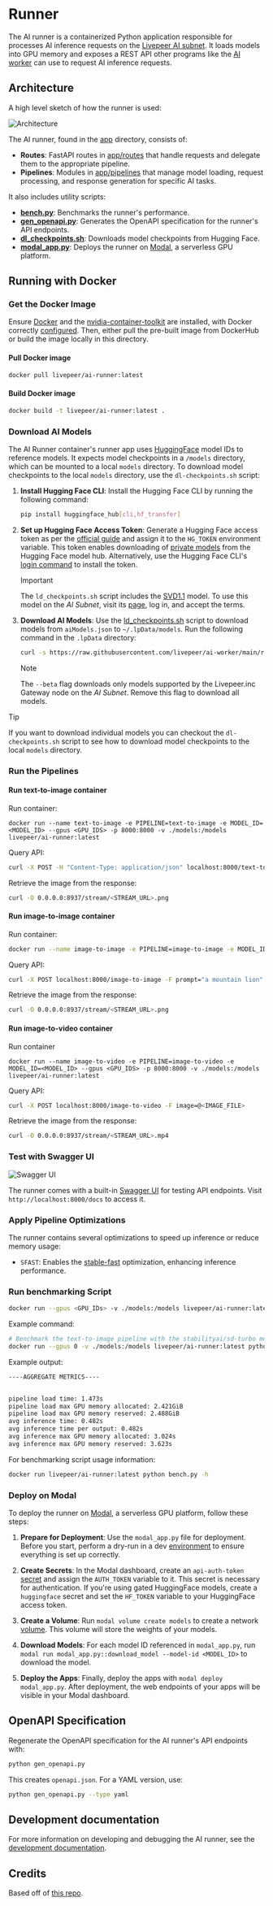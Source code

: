 # Runner

The AI runner is a containerized Python application responsible for processes AI inference requests on the [Livepeer AI subnet](https://explorer.livepeer.org/treasury/82843445347363563575858115586375001878287509193479217286690041153234635982713). It loads models into GPU memory and exposes a REST API other programs like the [AI worker](../README.md) can use to request AI inference requests.

## Architecture

A high level sketch of how the runner is used:

![Architecture](./images/architecture.png)

The AI runner, found in the [app](./app) directory, consists of:

- **Routes**: FastAPI routes in [app/routes](./app/routes) that handle requests and delegate them to the appropriate pipeline.
- **Pipelines**: Modules in [app/pipelines](./app/pipelines) that manage model loading, request processing, and response generation for specific AI tasks.

It also includes utility scripts:

- **[bench.py](./bench.py)**: Benchmarks the runner's performance.
- **[gen_openapi.py](./gen_openapi.py)**: Generates the OpenAPI specification for the runner's API endpoints.
- **[dl_checkpoints.sh](./dl_checkpoints.sh)**: Downloads model checkpoints from Hugging Face.
- **[modal_app.py](./modal_app.py)**: Deploys the runner on [Modal](https://modal.com/), a serverless GPU platform.

## Running with Docker

### Get the Docker Image

Ensure [Docker](https://docs.docker.com/engine/install/ubuntu/) and the [nvidia-container-toolkit](https://docs.nvidia.com/datacenter/cloud-native/container-toolkit/latest/install-guide.html) are installed, with Docker correctly [configured](https://docs.nvidia.com/datacenter/cloud-native/container-toolkit/latest/install-guide.html#configuring-docker). Then, either pull the pre-built image from DockerHub or build the image locally in this directory.

#### Pull Docker image

```bash
docker pull livepeer/ai-runner:latest
```

#### Build Docker image

```bash
docker build -t livepeer/ai-runner:latest .
```

### Download AI Models

The AI Runner container's runner app uses [HuggingFace](https://huggingface.co/) model IDs to reference models. It expects model checkpoints in a `/models` directory, which can be mounted to a local `models` directory. To download model checkpoints to the local `models` directory, use the `dl-checkpoints.sh` script:

1. **Install Hugging Face CLI**: Install the Hugging Face CLI by running the following command:

   ```bash
   pip install huggingface_hub[cli,hf_transfer]
   ```

2. **Set up Hugging Face Access Token**: Generate a Hugging Face access token as per the [official guide](https://huggingface.co/docs/hub/en/security-tokens) and assign it to the `HG_TOKEN` environment variable. This token enables downloading of [private models](https://huggingface.co/docs/transformers.js/en/guides/private) from the Hugging Face model hub. Alternatively, use the Hugging Face CLI's [login command](https://huggingface.co/docs/huggingface_hub/en/guides/cli#huggingface-cli-login) to install the token.

   > [!IMPORTANT]
   > The `ld_checkpoints.sh` script includes the [SVD1.1](https://huggingface.co/stabilityai/stable-video-diffusion-img2vid-xt-1-1) model. To use this model on the _AI Subnet_, visit its [page](https://huggingface.co/stabilityai/stable-video-diffusion-img2vid-xt-1-1), log in, and accept the terms.

3. **Download AI Models**: Use the [ld_checkpoints.sh](https://github.com/livepeer/ai-worker/blob/main/runner/dl_checkpoints.sh) script to download models from `aiModels.json` to `~/.lpData/models`. Run the following command in the `.lpData` directory:

   ```bash
   curl -s https://raw.githubusercontent.com/livepeer/ai-worker/main/runner/dl_checkpoints.sh | bash -s -- --beta
   ```

   > [!NOTE]
   > The `--beta` flag downloads only models supported by the Livepeer.inc Gateway node on the _AI Subnet_. Remove this flag to download all models.

> [!TIP]
> If you want to download individual models you can checkout the `dl-checkpoints.sh` script to see how to download model checkpoints to the local `models` directory.

### Run the Pipelines

#### Run text-to-image container

Run container:

```bah
docker run --name text-to-image -e PIPELINE=text-to-image -e MODEL_ID=<MODEL_ID> --gpus <GPU_IDS> -p 8000:8000 -v ./models:/models livepeer/ai-runner:latest
```

Query API:

```bash
curl -X POST -H "Content-Type: application/json" localhost:8000/text-to-image -d '{"prompt":"a mountain lion"}'
```

Retrieve the image from the response:

```bash
curl -O 0.0.0.0:8937/stream/<STREAM_URL>.png
```

#### Run image-to-image container

Run container:

```bash
docker run --name image-to-image -e PIPELINE=image-to-image -e MODEL_ID=<MODEL_ID> --gpus <GPU_IDS> -p 8000:8000 -v ./models:/models livepeer/ai-runner:latest
```

Query API:

```bash
curl -X POST localhost:8000/image-to-image -F prompt="a mountain lion" -F image=@<IMAGE_FILE>
```

Retrieve the image from the response:

```bash
curl -O 0.0.0.0:8937/stream/<STREAM_URL>.png
```

#### Run image-to-video container

Run container

```bah
docker run --name image-to-video -e PIPELINE=image-to-video -e MODEL_ID=<MODEL_ID> --gpus <GPU_IDS> -p 8000:8000 -v ./models:/models livepeer/ai-runner:latest
```

Query API:

```bash
curl -X POST localhost:8000/image-to-video -F image=@<IMAGE_FILE>
```

Retrieve the image from the response:

```bash
curl -O 0.0.0.0:8937/stream/<STREAM_URL>.mp4
```

### Test with Swagger UI

![Swagger UI](https://fastapi.tiangolo.com/img/index/index-03-swagger-02.png)

The runner comes with a built-in [Swagger UI](https://fastapi.tiangolo.com/features/) for testing API endpoints. Visit `http://localhost:8000/docs` to access it.

### Apply Pipeline Optimizations

The runner contains several optimizations to speed up inference or reduce memory usage:

- `SFAST`: Enables the [stable-fast](https://github.com/chengzeyi/stable-fast) optimization, enhancing inference performance.

### Run benchmarking Script

```bash
docker run --gpus <GPU_IDs> -v ./models:/models livepeer/ai-runner:latest python bench.py --pipeline <PIPELINE> --model_id <MODEL_ID> --runs <RUNS> --batch_size <BATCH_SIZE>
```

Example command:

```bash
# Benchmark the text-to-image pipeline with the stabilityai/sd-turbo model over 3 runs using GPU 0
docker run --gpus 0 -v ./models:/models livepeer/ai-runner:latest python bench.py --pipeline text-to-image --model_id stabilityai/sd-turbo --runs 3
```

Example output:

```bash
----AGGREGATE METRICS----


pipeline load time: 1.473s
pipeline load max GPU memory allocated: 2.421GiB
pipeline load max GPU memory reserved: 2.488GiB
avg inference time: 0.482s
avg inference time per output: 0.482s
avg inference max GPU memory allocated: 3.024s
avg inference max GPU memory reserved: 3.623s
```

For benchmarking script usage information:

```bash
docker run livepeer/ai-runner:latest python bench.py -h
```

### Deploy on Modal

To deploy the runner on [Modal](https://modal.com/), a serverless GPU platform, follow these steps:

1. **Prepare for Deployment**: Use the `modal_app.py` file for deployment. Before you start, perform a dry-run in a dev [environment](https://modal.com/docs/reference/cli/environment) to ensure everything is set up correctly.

2. **Create Secrets**: In the Modal dashboard, create an `api-auth-token` [secret](https://modal.com/docs/guide/secrets#secrets) and assign the `AUTH_TOKEN` variable to it. This secret is necessary for authentication. If you're using gated HuggingFace models, create a `huggingface` secret and set the `HF_TOKEN` variable to your HuggingFace access token.

3. **Create a Volume**: Run `modal volume create models` to create a network [volume](https://modal.com/docs/guide/volumes#volumes). This volume will store the weights of your models.

4. **Download Models**: For each model ID referenced in `modal_app.py`, run `modal run modal_app.py::download_model --model-id <MODEL_ID>` to download the model.

5. **Deploy the Apps**: Finally, deploy the apps with `modal deploy modal_app.py`. After deployment, the web endpoints of your apps will be visible in your Modal dashboard.

## OpenAPI Specification

Regenerate the OpenAPI specification for the AI runner's API endpoints with:

```bash
python gen_openapi.py
```

This creates `openapi.json`. For a YAML version, use:

```bash
python gen_openapi.py --type yaml
```

## Development documentation

For more information on developing and debugging the AI runner, see the [development documentation](./dev/README.md).

## Credits

Based off of [this repo](https://github.com/huggingface/api-inference-community/tree/main/docker_images/diffusers).
